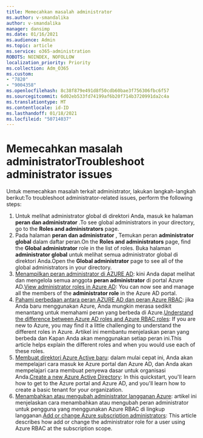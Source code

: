 ```yaml
---
title: Memecahkan masalah administrator
ms.author: v-smandalika
author: v-smandalika
manager: dansimp
ms.date: 01/16/2021
ms.audience: Admin
ms.topic: article
ms.service: o365-administration
ROBOTS: NOINDEX, NOFOLLOW
localization_priority: Priority
ms.collection: Adm_O365
ms.custom:
- "7820"
- "9004358"
ms.openlocfilehash: 8c38f879e491d8f50cdb60bae3f756306fbc6f57
ms.sourcegitcommit: 6d02eb533fd74199af6b20f714b3720991da2c4a
ms.translationtype: MT
ms.contentlocale: id-ID
ms.lasthandoff: 01/18/2021
ms.locfileid: "50714037"
---
```

# <a name="troubleshoot-administrator-issues"></a><span data-ttu-id="e9889-102">Memecahkan masalah administrator</span><span class="sxs-lookup"><span data-stu-id="e9889-102">Troubleshoot administrator issues</span></span>

<span data-ttu-id="e9889-103">Untuk memecahkan masalah terkait administrator, lakukan langkah-langkah berikut:</span><span class="sxs-lookup"><span data-stu-id="e9889-103">To troubleshoot administrator-related issues, perform the following steps:</span></span>

1. <span data-ttu-id="e9889-104">Untuk melihat administrator global di direktori Anda, masuk ke halaman **peran dan administrator** .</span><span class="sxs-lookup"><span data-stu-id="e9889-104">To see global administrators in your directory, go to the **Roles and administrators** page.</span></span>
2. <span data-ttu-id="e9889-105">Pada halaman **peran dan administrator** , Temukan peran **administrator global** dalam daftar peran.</span><span class="sxs-lookup"><span data-stu-id="e9889-105">On the **Roles and administrators** page, find the **Global administrator** role in the list of roles.</span></span> <span data-ttu-id="e9889-106">Buka halaman **administrator global** untuk melihat semua administrator global di direktori Anda.</span><span class="sxs-lookup"><span data-stu-id="e9889-106">Open the **Global administrator** page to see all of the global administrators in your directory.</span></span>
3. <span data-ttu-id="e9889-107">[Menampilkan peran administrator di AZURE AD](https://docs.microsoft.com/azure/active-directory/roles/manage-roles-portal): kini Anda dapat melihat dan mengelola semua anggota **peran administrator** di portal Azure AD.</span><span class="sxs-lookup"><span data-stu-id="e9889-107">[View administrator roles in Azure AD](https://docs.microsoft.com/azure/active-directory/roles/manage-roles-portal): You can now see and manage all the members of the **administrator role** in the Azure AD portal.</span></span>
4. <span data-ttu-id="e9889-108">[Pahami perbedaan antara peran AZURE AD dan peran Azure RBAC](https://docs.microsoft.com/azure/role-based-access-control/rbac-and-directory-admin-roles): jika Anda baru menggunakan Azure, Anda mungkin merasa sedikit menantang untuk memahami peran yang berbeda di Azure.</span><span class="sxs-lookup"><span data-stu-id="e9889-108">[Understand the difference between Azure AD roles and Azure RBAC roles](https://docs.microsoft.com/azure/role-based-access-control/rbac-and-directory-admin-roles): If you are new to Azure, you may find it a little challenging to understand the different roles in Azure.</span></span> <span data-ttu-id="e9889-109">Artikel ini membantu menjelaskan peran yang berbeda dan Kapan Anda akan menggunakan setiap peran ini.</span><span class="sxs-lookup"><span data-stu-id="e9889-109">This article helps explain the different roles and when you would use each of these roles.</span></span>
5. <span data-ttu-id="e9889-110">[Membuat direktori Azure Active baru](https://docs.microsoft.com/azure/active-directory/fundamentals/active-directory-access-create-new-tenant): dalam mulai cepat ini, Anda akan mempelajari cara masuk ke Azure portal dan Azure AD, dan Anda akan mempelajari cara membuat penyewa dasar untuk organisasi Anda.</span><span class="sxs-lookup"><span data-stu-id="e9889-110">[Create a new Azure Active Directory](https://docs.microsoft.com/azure/active-directory/fundamentals/active-directory-access-create-new-tenant): In this quickstart, you'll learn how to get to the Azure portal and Azure AD, and you'll learn how to create a basic tenant for your organization.</span></span>
6. <span data-ttu-id="e9889-111">[Menambahkan atau mengubah administrator langganan Azure](https://docs.microsoft.com/azure/cost-management-billing/manage/add-change-subscription-administrator): artikel ini menjelaskan cara menambahkan atau mengubah peran administrator untuk pengguna yang menggunakan Azure RBAC di lingkup langganan.</span><span class="sxs-lookup"><span data-stu-id="e9889-111">[Add or change Azure subscription administrators](https://docs.microsoft.com/azure/cost-management-billing/manage/add-change-subscription-administrator): This article describes how add or change the administrator role for a user using Azure RBAC at the subscription scope.</span></span>
